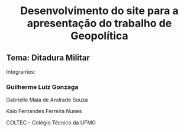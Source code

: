 <h1 align="center">Desenvolvimento do site para a apresentação do trabalho de Geopolítica</h1>
<h2>Tema: Ditadura Militar</h2>

<p>Integrantes:</p>

<h3>Guilherme Luiz Gonzaga</h3>
<p>Gabrielle Maia de Andrade Souza</p>
<p>Kaio Fernandes Ferreira Nunes</p>

<p>COLTEC - Colégio Técnico da UFMG</p>
